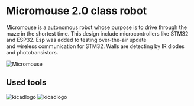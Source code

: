 # Micromouse 2.0 class robot 
Micromouse is a autonomous robot whose purpose is to drive through the maze in the shortest time. 
This design include microcontrollers like STM32 and ESP32. Esp was added to testing over-the-air update  
and wireless communication for STM32. Walls are detecting by IR diodes and phototransistors. 


![Micromouse](https://github.com/aiwachow/Micromouse_Hardware/assets/92248273/e8476cb5-76a3-4f90-8f6e-c156d15f2608)

## Used tools 
![kicadlogo](https://github.com/aiwachow/Micromouse_Hardware/assets/92248273/8c590a70-78c1-4293-bc5e-02a7723171ed) ![kicadlogo](https://github.com/aiwachow/Micromouse_Hardware/assets/92248273/689f5235-97c8-4e73-a3b3-6db4ca03af1a)

